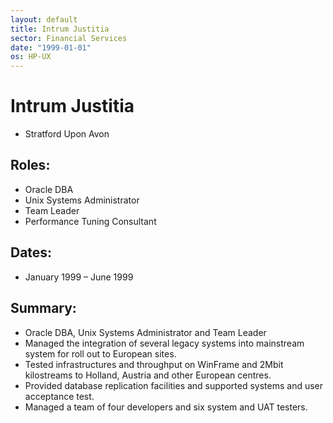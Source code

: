 ```yaml
---
layout: default
title: Intrum Justitia
sector: Financial Services
date: "1999-01-01"
os: HP-UX
---
```

# Intrum Justitia
- Stratford Upon Avon

## Roles: 
- Oracle DBA
- Unix Systems Administrator
- Team Leader
- Performance Tuning Consultant

## Dates:  
- January 1999 – June 1999

## Summary:
-	Oracle DBA, Unix Systems Administrator and Team Leader
-	Managed the integration of several legacy systems into mainstream system for roll out to European sites. 
-	Tested infrastructures and throughput on WinFrame and 2Mbit kilostreams to Holland, Austria and other European centres.
-	Provided database replication facilities and supported systems and user acceptance test.
-	Managed a team of four developers and six system and UAT testers.
